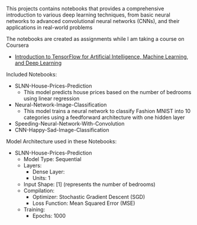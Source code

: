 This projects contains notebooks that provides a comprehensive introduction to various deep learning techniques,
from basic neural networks to advanced convolutional neural networks (CNNs), and their applications in real-world problems

The notebooks are created as assignments while I am taking a course on Coursera
* [Introduction to TensorFlow for Artificial Intelligence, Machine Learning, and Deep Learning](https://www.coursera.org/learn/introduction-tensorflow/home/welcome)

Included Notebooks:
- SLNN-House-Prices-Prediction
   - This model predicts house prices based on the number of bedrooms using linear regression
- Neural-Network-Image-Classification
   - This model trains a neural network to classify Fashion MNIST into 10 categories using a feedforward architecture with one hidden layer
- Speeding-Neural-Network-With-Convolution
- CNN-Happy-Sad-Image-Classification

Model Architecture used in these Notebooks:
- SLNN-House-Prices-Prediction
     - Model Type: Sequential
     - Layers:
        - Dense Layer:
        - Units: 1
     - Input Shape: [1] (represents the number of bedrooms)
     - Compilation:
          - Optimizer: Stochastic Gradient Descent (SGD)
          - Loss Function: Mean Squared Error (MSE)
     - Training:
         -  Epochs: 1000
